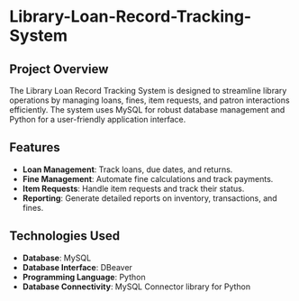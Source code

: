 # Library-Loan-Record-Tracking-System
## Project Overview

The Library Loan Record Tracking System is designed to streamline library operations by managing loans, fines, item requests, and patron interactions efficiently. The system uses MySQL for robust database management and Python for a user-friendly application interface.

## Features

- **Loan Management**: Track loans, due dates, and returns.
- **Fine Management**: Automate fine calculations and track payments.
- **Item Requests**: Handle item requests and track their status.
- **Reporting**: Generate detailed reports on inventory, transactions, and fines.

## Technologies Used

- **Database**: MySQL
- **Database Interface**: DBeaver
- **Programming Language**: Python
- **Database Connectivity**: MySQL Connector library for Python
